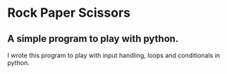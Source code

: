 # Rock Paper Scissors
A simple program to play with python.
---
I wrote this program to play with input handling, loops and conditionals in python.
